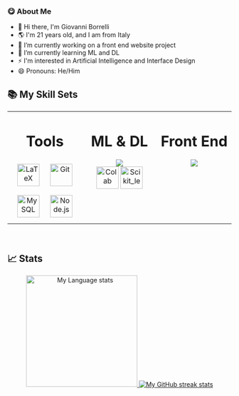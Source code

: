 ### 😋 About Me
<!--
**GiovanniBorrelli/GiovanniBorrelli** is a ✨ _special_ ✨ repository because its `README.md` (this file) appears on your GitHub profile.
-->
- 👋 Hi there, I'm Giovanni Borrelli
- 🌎 I'm 21 years old, and I am from Italy
- 🔭 I’m currently working on a front end website project
- 🌱 I’m currently learning ML and DL
- ⚡ I'm interested in Artificial Intelligence and Interface Design
- 😄 Pronouns: He/Him


## 📚 My Skill Sets  

<table><tr><td valign="top" width="33%">
  
<div align="center"> 
  <h1>Tools</h1>
</div>

<div align="center">  
<a href="https://www.latex-project.org/" target="_blank"><img style="margin: 10px" src="https://profilinator.rishav.dev/skills-assets/latex.png" alt="LaTeX" height="50" /></a>  
<a href="https://github.com/" target="_blank"><img style="margin: 10px" src="https://profilinator.rishav.dev/skills-assets/git-scm-icon.svg" alt="Git" height="50" /></a>  <a href="https://www.mysql.com/" target="_blank"><img style="margin: 10px" src="https://profilinator.rishav.dev/skills-assets/mysql-original-wordmark.svg" alt="MySQL" height="50" /></a>  
<a href="https://nodejs.org/" target="_blank"><img style="margin: 10px" src="https://profilinator.rishav.dev/skills-assets/nodejs-original-wordmark.svg" alt="Node.js" height="50" /></a>  
</div>

</td><td valign="top" width="33%">

<div align="center"> 
  <h1>ML & DL</h1>
</div>  

<div align="center">
  <div align="center"> 
    <img src="https://skillicons.dev/icons?i=py,pytorch" />
  </div>
  <a href="https://colab.research.google.com/?hl=it" target="_blank"><img src="https://upload.wikimedia.org/wikipedia/commons/d/d0/Google_Colaboratory_SVG_Logo.svg" alt="Colab" height="50" /></a>  
  <a href="https://www.python.org/" target="_blank"><img src="https://upload.wikimedia.org/wikipedia/commons/0/05/Scikit_learn_logo_small.svg" alt="Scikit_learn" height="50" /></a>
</div>


</td><td valign="top" width="33%">

<div align="center"> 
  <h1>Front End</h1>
</div>

<div align="center">  
<img src="https://skillicons.dev/icons?i=figma,materialui,bootstrap,nextjs,sass,react&perline=3" />
</div>

</td></tr></table>  

<br/> 

## 📈 Stats
<div align="center">
    </a>
<a href="https://github.com/qwerty541#gh-dark-mode-only">
    <img
      src="https://github-readme-stats-steel-omega.vercel.app/api/top-langs/?username=GiovanniBorrelli&layout=compact&icon_color=2d77dc&title_color=2d77dc&text_color=ffffff&bg_color=0d1117&hide_border=true&langs_count=10#gh-dark-mode-only"
      alt="My Language stats"
      height="250"
    />
  </a>
  <a href="https://github.com/qwerty541#gh-dark-mode-only">
    <img
       src="https://streak-stats.demolab.com/?user=GiovanniBorrelli&background=0d1117&currStreakNum=ffffff&sideNums=ffffff&currStreakLabel=ffffff&sideLabels=ffffff&dates=ffffff&fire=2d77dc&ring=2d77dc&locale=en&type=svg&hide_border=true"
       alt="My GitHub streak stats"
     />
</div>

